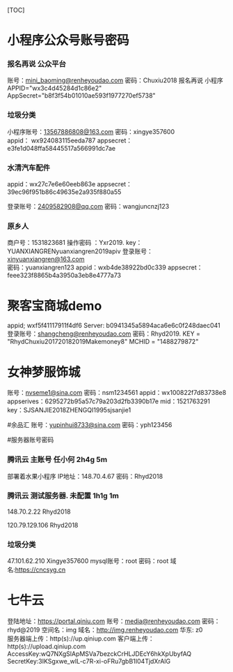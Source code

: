 [TOC]

# 小程序公众号账号密码
### 报名再说 公众平台
账号：mini_baoming@renheyoudao.com
密码：Chuxiu2018
报名再说 小程序
APPID="wx3c4d45284d1c86e2"
AppSecret="b8f3f54b01010ae593f1977270ef5738"

### 垃圾分类
小程序账号：13567886808@163.com 
密码：xingye357600 
appid： wx924083115eeda787
appsecret：e3fe1d048ffa58445517a566991dc7ae

### 水清汽车配件
appid：wx27c7e6e60eeb863e
appsecret：39ec96f951b86c49635e2a935f880a55

登录账号：2409582908@qq.com 
密码：wangjuncnzj123

### 原乡人
商户号：1531823681
操作密码 ：Yxr2019.
key：YUANXIANGRENyuanxiangren2019apiv
登录账号：xinyuanxiangren@163.com   
密码：yuanxiangren123
appid：wxb4de38922bd0c339
appsecret：feee323f8865b4a3950a3eb8e4777a73

# 聚客宝商城demo
appid;   wxf5f41117911f4df6
Server: b0941345a5894aca6e6c0f248daec041
登录账号：shangcheng@renheyoudao.com
密码：Rhyd2019.
KEY = "RhydChuxiu201720182019Makemoney8"
MCHID = "1488279872"

# 女神梦服饰城
账号：nvseme1@sina.com
密码：nsm1234561
appid：wx100822f7d83738e8
appserives：6295272b95a57c79a203d2fb3390b17e
mid：1521763291
key：SJSANJIE2018ZHENGQI1995sjsanjie1

#余品汇
账号：yupinhui8733@sina.com
密码：yph123456

#服务器账号密码
### 腾讯云 主账号 任小何 2h4g 5m
部署着水果小程序
IP地址：148.70.4.67
密码：Rhyd2018

### 腾讯云 测试服务器. 未配置 1h1g 1m
148.70.2.22
Rhyd2018

120.79.129.106
Rhyd2018

### 垃圾分类 
47.101.62.210
Xingye357600
mysql账号：root
密码：root
域名:https://cncsyg.cn

# 七牛云
登陆地址：https://portal.qiniu.com
账号：media@renheyoudao.com
密码：rhyd@2019
空间名：img
域名：http://img.renheyoudao.com
华东:	z0	
服务器端上传：http(s)://up.qiniup.com
客户端上传： http(s)://upload.qiniup.com
AccessKey:wQ7NXgSlApMSVa7bezckCrHLJDEcY6hkXpUbyfAQ
SecretKey:3IKSgxwe_wIL-c7R-xi-oFRu7gbB1I04TjdXrAlG